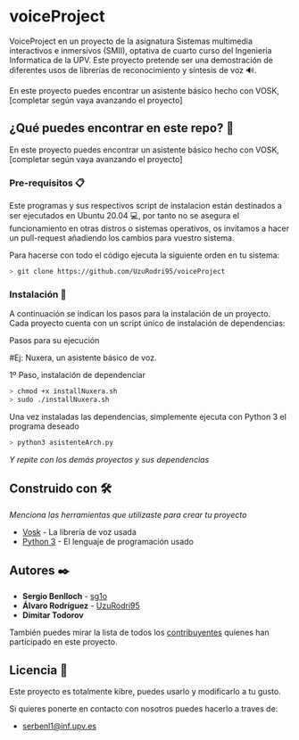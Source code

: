 # voiceProject

VoiceProject en un proyecto de la asignatura Sistemas multimedia interactivos e inmersivos (SMII), optativa de cuarto curso del Ingenieria Informatica de la UPV. Este proyecto pretende ser una demostración de diferentes usos de librerías de reconocimiento y síntesis de voz 🔊.

En este proyecto puedes encontrar un asistente básico hecho con VOSK, [completar según vaya avanzando el proyecto]

## ¿Qué puedes encontrar en este repo? 🚀

En este proyecto puedes encontrar un asistente básico hecho con VOSK, [completar según vaya avanzando el proyecto]


### Pre-requisitos 📋

Este programas y sus respectivos script de instalacion están destinados a ser ejecutados en Ubuntu 20.04 💻, por tanto no se asegura el funcionamiento en otras distros o sistemas operativos, os invitamos a hacer un pull-request añadiendo los cambios para vuestro sistema.

Para hacerse con todo el código ejecuta la siguiente orden en tu sistema:

```Bash
> git clone https://github.com/UzuRodri95/voiceProject
```

### Instalación 🔧

A continuación se indican los pasos para la instalación de un proyecto. Cada proyecto cuenta con un script único de instalación de dependencias:

Pasos para su ejecución

#Ej: Nuxera, un asistente básico de voz.

1º Paso, instalación de dependenciar

```Bash
> chmod +x installNuxera.sh
> sudo ./installNuxera.sh
```

Una vez instaladas las dependencias, simplemente ejecuta con Python 3 el programa deseado

```Bash 
> python3 asistenteArch.py
```

_Y repite con los demás proyectos y sus dependencias_

## Construido con 🛠️

_Menciona las herramientas que utilizaste para crear tu proyecto_

* [Vosk](https://alphacephei.com/vosk/) - La librería de voz usada
* [Python 3](https://docs.python.org/3/) - El lenguaje de programación usado



## Autores ✒️


* **Sergio Benlloch**  - [sg1o](https://github.com/sg1o)
* **Álvaro Rodríguez**  - [UzuRodri95](https://github.com/UzuRodri95)
* **Dimitar Todorov** 

También puedes mirar la lista de todos los [contribuyentes](https://github.com/UzuRodri95/voiceProject/contributors) quíenes han participado en este proyecto. 

## Licencia 📄

Este proyecto es totalmente kibre, puedes usarlo y modificarlo a tu gusto.

Si quieres ponerte en contacto con nosotros puedes hacerlo a traves de:
* serbenl1@inf.upv.es
